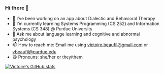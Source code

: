### Hi there 👋

- 🔭 I’ve been working on an app about Dialectic and Behavioral Therapy
- 🌱 I’m currently learning Systems Programming (CS 252) and Information Systems (CS 348) @ Purdue University
- 💬 Ask me about language learning and cognitive and abnormal psychology
- 📫 How to reach me: Email me using victoire.beaufil@gmail.com or vbeaufil@purdue.edu
- 😄 Pronouns: she/her or they/them

[![Victoire's GitHub stats](https://github-readme-stats.vercel.app/api?username=victoirebeaufils)](https://github.com/anuraghazra/github-readme-stats)
